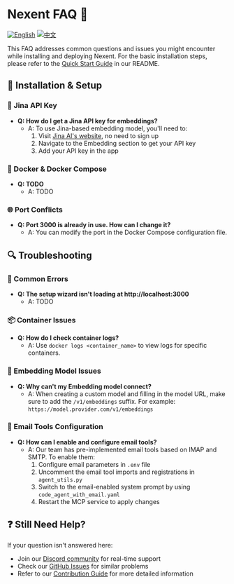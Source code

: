 # Nexent FAQ 🤔

[![English](https://img.shields.io/badge/English-FAQ-blue)](FAQ.md)
[![中文](https://img.shields.io/badge/中文-FAQ-green)](FAQ_CN.md)

This FAQ addresses common questions and issues you might encounter while installing and deploying Nexent. For the basic installation steps, please refer to the [Quick Start Guide](../README.md#-have-a-try-first) in our README.

## 🚀 Installation & Setup

### 🔑 Jina API Key
- **Q: How do I get a Jina API key for embeddings?**
  - A: To use Jina-based embedding model, you'll need to:
    1. Visit [Jina AI's website](https://jina.ai/), no need to sign up
    3. Navigate to the Embedding section to get your API key
    4. Add your API key in the app

### 🐳 Docker & Docker Compose
- **Q: TODO**
  - A: TODO

### 🌐 Port Conflicts
- **Q: Port 3000 is already in use. How can I change it?**
  - A: You can modify the port in the Docker Compose configuration file.

## 🔍 Troubleshooting

### 🚫 Common Errors
- **Q: The setup wizard isn't loading at http://localhost:3000**
  - A: TODO

### 📦 Container Issues
- **Q: How do I check container logs?**
  - A: Use `docker logs <container_name>` to view logs for specific containers.

### 🔢 Embedding Model Issues

- **Q: Why can't my Embedding model connect?**
  - A: When creating a custom model and filling in the model URL, make sure to add the `/v1/embeddings` suffix. For example: `https://model.provider.com/v1/embeddings`

### 📧 Email Tools Configuration
- **Q: How can I enable and configure email tools?**
  - A: Our team has pre-implemented email tools based on IMAP and SMTP. To enable them:
    1. Configure email parameters in `.env` file
    2. Uncomment the email tool imports and registrations in `agent_utils.py`
    3. Switch to the email-enabled system prompt by using `code_agent_with_email.yaml`
    4. Restart the MCP service to apply changes

## ❓ Still Need Help?

If your question isn't answered here:
- Join our [Discord community](https://discord.gg/tb5H3S3wyv) for real-time support
- Check our [GitHub Issues](https://github.com/ModelEngine-Group/nexent/issues) for similar problems
- Refer to our [Contribution Guide](../CONTRIBUTING.md) for more detailed information
